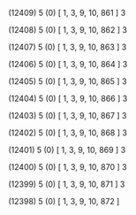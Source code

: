 (12409) 5 (0) [ 1, 3, 9, 10, 861 ] 3 


(12408) 5 (0) [ 1, 3, 9, 10, 862 ] 3 


(12407) 5 (0) [ 1, 3, 9, 10, 863 ] 3 


(12406) 5 (0) [ 1, 3, 9, 10, 864 ] 3 


(12405) 5 (0) [ 1, 3, 9, 10, 865 ] 3 


(12404) 5 (0) [ 1, 3, 9, 10, 866 ] 3 


(12403) 5 (0) [ 1, 3, 9, 10, 867 ] 3 


(12402) 5 (0) [ 1, 3, 9, 10, 868 ] 3 


(12401) 5 (0) [ 1, 3, 9, 10, 869 ] 3 


(12400) 5 (0) [ 1, 3, 9, 10, 870 ] 3 


(12399) 5 (0) [ 1, 3, 9, 10, 871 ] 3 


(12398) 5 (0) [ 1, 3, 9, 10, 872 ]  

